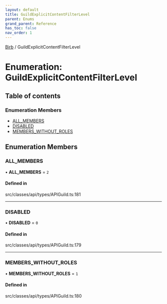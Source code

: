 ```yaml
---
layout: default
title: GuildExplicitContentFilterLevel
parent: Enums
grand_parent: Reference
has_toc: false
nav_order: 1
---
```


[Birb](/) / GuildExplicitContentFilterLevel

# Enumeration: GuildExplicitContentFilterLevel

## Table of contents

### Enumeration Members

- [ALL\_MEMBERS](GuildExplicitContentFilterLevel.md#all_members)
- [DISABLED](GuildExplicitContentFilterLevel.md#disabled)
- [MEMBERS\_WITHOUT\_ROLES](GuildExplicitContentFilterLevel.md#members_without_roles)

## Enumeration Members

### ALL\_MEMBERS

• **ALL\_MEMBERS** = ``2``

#### Defined in

src/classes/api/types/APIGuild.ts:181

___

### DISABLED

• **DISABLED** = ``0``

#### Defined in

src/classes/api/types/APIGuild.ts:179

___

### MEMBERS\_WITHOUT\_ROLES

• **MEMBERS\_WITHOUT\_ROLES** = ``1``

#### Defined in

src/classes/api/types/APIGuild.ts:180
